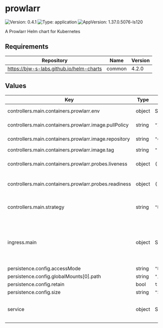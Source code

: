 # prowlarr

![Version: 0.4.1](https://img.shields.io/badge/Version-0.4.1-informational?style=flat-square) ![Type: application](https://img.shields.io/badge/Type-application-informational?style=flat-square) ![AppVersion: 1.37.0.5076-ls120](https://img.shields.io/badge/AppVersion-1.37.0.5076--ls120-informational?style=flat-square)

A Prowlarr Helm chart for Kubernetes

## Requirements

| Repository | Name | Version |
|------------|------|---------|
| https://bjw-s-labs.github.io/helm-charts | common | 4.2.0 |

## Values

| Key | Type | Default | Description |
|-----|------|---------|-------------|
| controllers.main.containers.prowlarr.env | object | See [values.yaml](./values.yaml) | environment variables. |
| controllers.main.containers.prowlarr.image.pullPolicy | string | `"IfNotPresent"` | image pull policy |
| controllers.main.containers.prowlarr.image.repository | string | `"ghcr.io/linuxserver/prowlarr"` | image repository |
| controllers.main.containers.prowlarr.image.tag | string | `"1.37.0.5076-ls120"` | image tag |
| controllers.main.containers.prowlarr.probes.liveness | object | `{"path":"/ping","type":"HTTP"}` | Configures liveness probe |
| controllers.main.containers.prowlarr.probes.readiness | object | `{"path":"/ping","type":"HTTP"}` | Configures readiness probe |
| controllers.main.strategy | string | `"RollingUpdate"` | Set the controller upgrade strategy |
| ingress.main | object | See [values.yaml](./values.yaml) | Enable and configure ingress settings for the chart under this key. |
| persistence.config.accessMode | string | `"ReadWriteOnce"` |  |
| persistence.config.globalMounts[0].path | string | `"/config"` |  |
| persistence.config.retain | bool | `true` |  |
| persistence.config.size | string | `"500Mi"` |  |
| service | object | See [values.yaml](./values.yaml) | Configures service settings for the chart. |

